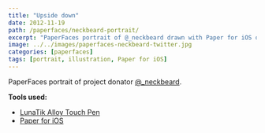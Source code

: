 ```yaml
---
title: "Upside down"
date: 2012-11-19
path: /paperfaces/neckbeard-portrait/
excerpt: "PaperFaces portrait of @_neckbeard drawn with Paper for iOS on an iPad."
image: ../../images/paperfaces-neckbeard-twitter.jpg
categories: [paperfaces]
tags: [portrait, illustration, Paper for iOS]
---
```


PaperFaces portrait of project donator [@_neckbeard](https://twitter.com/_neckbeard).

**Tools used:**

- [LunaTik Alloy Touch Pen](https://www.amazon.com/gp/product/B00821TR7G/ref=as_li_ss_tl?ie=UTF8&tag=mademist-20&linkCode=as2&camp=1789&creative=390957&creativeASIN=B00821TR7G)
- [Paper for iOS](https://paper.bywetransfer.com/)
